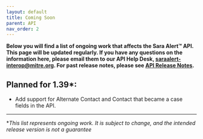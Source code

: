```yaml
---
layout: default
title: Coming Soon
parent: API
nav_order: 2
---
```


**Below you will find a list of ongoing work that affects the Sara Alert™ API. This page will be updated regularly. If you have any questions on the information here, please email them to our API Help Desk, saraalert-interop@mitre.org. For past release notes, please see [API Release Notes](api-release-notes).**

## Planned for 1.39\*:

- Add support for Alternate Contact and Contact that became a case fields in the API.

---

\*_This list represents ongoing work. It is subject to change, and the intended release version is not a guarantee_
